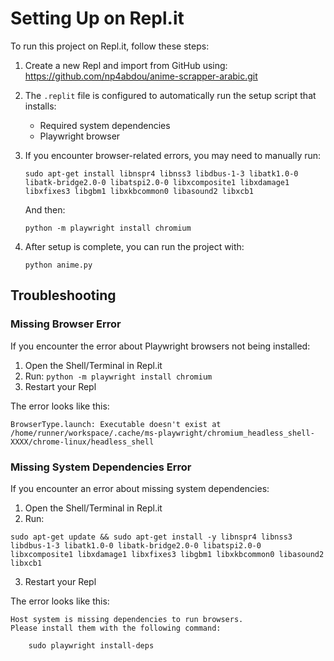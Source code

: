 # Setting Up on Repl.it

To run this project on Repl.it, follow these steps:

1. Create a new Repl and import from GitHub using: https://github.com/np4abdou/anime-scrapper-arabic.git

2. The `.replit` file is configured to automatically run the setup script that installs:
   - Required system dependencies
   - Playwright browser

3. If you encounter browser-related errors, you may need to manually run:
   ```
   sudo apt-get install libnspr4 libnss3 libdbus-1-3 libatk1.0-0 libatk-bridge2.0-0 libatspi2.0-0 libxcomposite1 libxdamage1 libxfixes3 libgbm1 libxkbcommon0 libasound2 libxcb1
   ```

   And then:
   ```
   python -m playwright install chromium
   ```

4. After setup is complete, you can run the project with:
   ```
   python anime.py
   ```

## Troubleshooting

### Missing Browser Error
If you encounter the error about Playwright browsers not being installed:

1. Open the Shell/Terminal in Repl.it
2. Run: `python -m playwright install chromium`
3. Restart your Repl

The error looks like this:
```
BrowserType.launch: Executable doesn't exist at /home/runner/workspace/.cache/ms-playwright/chromium_headless_shell-XXXX/chrome-linux/headless_shell
```

### Missing System Dependencies Error
If you encounter an error about missing system dependencies:

1. Open the Shell/Terminal in Repl.it
2. Run: 
```
sudo apt-get update && sudo apt-get install -y libnspr4 libnss3 libdbus-1-3 libatk1.0-0 libatk-bridge2.0-0 libatspi2.0-0 libxcomposite1 libxdamage1 libxfixes3 libgbm1 libxkbcommon0 libasound2 libxcb1
```
3. Restart your Repl

The error looks like this:
```
Host system is missing dependencies to run browsers.
Please install them with the following command:

    sudo playwright install-deps
``` 